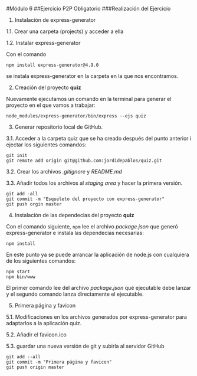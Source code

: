 #Módulo 6
##Ejercicio P2P Obligatorio
###Realización del Ejercicio

1. Instalación de express-generator

  1.1. Crear una carpeta (projects) y acceder a ella

  1.2. Instalar express-generator

  Con el comando
  ```
  npm install express-generator@4.9.0
  ```
  se instala express-generator en la carpeta en la que nos encontramos.

2. Creación del proyecto **quiz**

  Nuevamente ejecutamos un comando en la terminal para generar el proyecto en el que vamos a trabajar:
  ```
  node_modules/express-generator/bin/express --ejs quiz
  ```

3. Generar repositorio local de GitHub.

  3.1. Acceder a la carpeta quiz que se ha creado después del punto anterior i ejectar los siguientes comandos:
  ```
  git init
  git remote add origin git@github.com:jordidepablos/quiz.git
  ```

  3.2. Crear los archivos *.gitignore* y *README.md*

  3.3. Añadir todos los archivos al *staging area* y hacer la primera versión.
  ```
  git add -all
  git commit -m "Esqueleto del proyecto con express-generator"
  git push orgin master
  ```

4. Instalación de las dependecias del proyecto **quiz**

  Con el comando siguiente, `npm` lee el archivo *package.json* que generó express-generator e instala las dependecias necesarias:
  ```
  npm install
  ```

  En este punto ya se puede arrancar la aplicación de node.js con cualquiera de los siguientes comandos:
  ```
  npm start
  npm bin/www
  ```

  El primer comando lee del archivo *package.json* qué ejecutable debe lanzar y el segundo comando lanza directamente el ejecutable.

5. Primera página y favicon

  5.1. Modificaciones en los archivos generados por express-generator para adaptarlos a la aplicación quiz.

  5.2. Añadir el favicon.ico

  5.3. guardar una nueva versión de git y subirla al servidor GitHub
  ```
  git add --all
  git commit -m "Primera página y favicon"
  git push origin master
  ```
